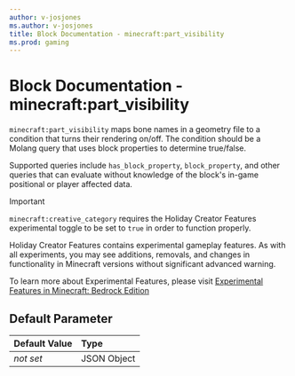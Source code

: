 ```yaml
---
author: v-josjones
ms.author: v-josjones
title: Block Documentation - minecraft:part_visibility
ms.prod: gaming
---
```


# Block Documentation - minecraft:part_visibility

`minecraft:part_visibility` maps bone names in a geometry file to a condition that turns their rendering on/off. The condition should be a Molang query that uses block properties to determine true/false.

Supported queries include `has_block_property`, `block_property`, and other queries that can evaluate without knowledge of the block's in-game positional or player affected data.

>[!IMPORTANT]
> `minecraft:creative_category` requires the Holiday Creator Features experimental toggle to be set to `true` in order to function properly.
>
>Holiday Creator Features contains experimental gameplay features. As with all experiments, you may see additions, removals, and changes in functionality in Minecraft versions without significant advanced warning.
>
>To learn more about Experimental Features, please visit [Experimental Features in Minecraft: Bedrock Edition](../../../../../Documents/ExperimentalFeaturesToggle.md)

## Default Parameter

|Default Value|Type |
|:----|:----|
|*not set*| JSON Object|
